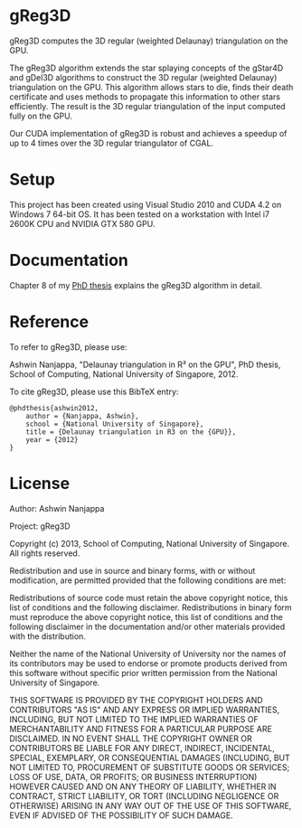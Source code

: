 gReg3D
======

gReg3D computes the 3D regular (weighted Delaunay) triangulation on the GPU.

The gReg3D algorithm extends the star splaying concepts of the gStar4D and
gDel3D algorithms to construct the 3D regular (weighted Delaunay)
triangulation on the GPU. This algorithm allows stars to die, finds their
death certificate and uses methods to propagate this information to other
stars efficiently. The result is the 3D regular triangulation of the input
computed fully on the GPU.

Our CUDA implementation of gReg3D is robust and achieves a speedup of up to 
4 times over the 3D regular triangulator of CGAL.

Setup
=====

This project has been created using Visual Studio 2010 and CUDA 4.2 on
Windows 7 64-bit OS.
It has been tested on a workstation with Intel i7 2600K CPU and
NVIDIA GTX 580 GPU.

Documentation
=============

Chapter 8 of my [PhD thesis](http://ash.daariga.com/papers/gdel3d-thesis.pdf)
explains the gReg3D algorithm in detail.

Reference
=========

To refer to gReg3D, please use:

Ashwin Nanjappa, "Delaunay triangulation in R³ on the GPU", PhD thesis,
School of Computing, National University of Singapore, 2012.

To cite gReg3D, please use this BibTeX entry:

    @phdthesis{ashwin2012,
        author = {Nanjappa, Ashwin},
        school = {National University of Singapore},
        title = {Delaunay triangulation in R3 on the {GPU}},
        year = {2012}
    }

License
=======

Author: Ashwin Nanjappa

Project: gReg3D

Copyright (c) 2013, School of Computing, National University of Singapore. 
All rights reserved.

Redistribution and use in source and binary forms, with or without modification,
are permitted provided that the following conditions are met:

Redistributions of source code must retain the above copyright notice, this list of
conditions and the following disclaimer. Redistributions in binary form must reproduce
the above copyright notice, this list of conditions and the following disclaimer
in the documentation and/or other materials provided with the distribution. 

Neither the name of the National University of University nor the names of its contributors
may be used to endorse or promote products derived from this software without specific
prior written permission from the National University of Singapore. 

THIS SOFTWARE IS PROVIDED BY THE COPYRIGHT HOLDERS AND CONTRIBUTORS "AS IS" AND ANY
EXPRESS OR IMPLIED WARRANTIES, INCLUDING, BUT NOT LIMITED TO THE IMPLIED WARRANTIES 
OF MERCHANTABILITY AND FITNESS FOR A PARTICULAR PURPOSE ARE DISCLAIMED. IN NO EVENT
SHALL THE COPYRIGHT OWNER OR CONTRIBUTORS BE LIABLE FOR ANY DIRECT, INDIRECT,
INCIDENTAL, SPECIAL, EXEMPLARY, OR CONSEQUENTIAL DAMAGES (INCLUDING, BUT NOT LIMITED
TO, PROCUREMENT OF SUBSTITUTE  GOODS OR SERVICES; LOSS OF USE, DATA, OR PROFITS; OR
BUSINESS INTERRUPTION) HOWEVER CAUSED AND ON ANY THEORY OF LIABILITY, WHETHER IN
CONTRACT, STRICT LIABILITY, OR TORT (INCLUDING NEGLIGENCE OR OTHERWISE) ARISING IN
ANY WAY OUT OF THE USE OF THIS SOFTWARE, EVEN IF ADVISED OF THE POSSIBILITY OF SUCH
DAMAGE.
